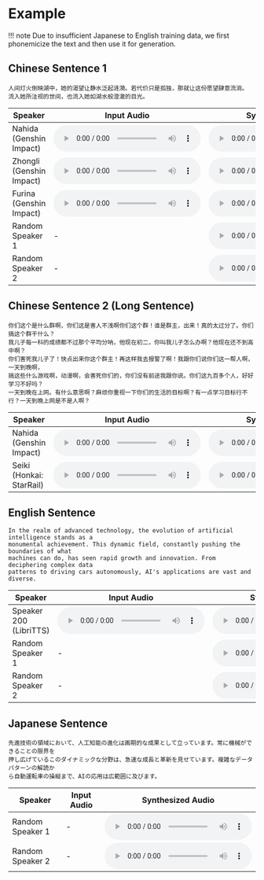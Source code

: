 # Example

!!! note
    Due to insufficient Japanese to English training data, we first phonemicize the text and then use it for generation.

## Chinese Sentence 1
```
人间灯火倒映湖中，她的渴望让静水泛起涟漪。若代价只是孤独，那就让这份愿望肆意流淌。
流入她所注视的世间，也流入她如湖水般澄澈的目光。
```

<table>
    <thead>
    <tr>
        <th>Speaker</th>
        <th>Input Audio</th>
        <th>Synthesized Audio</th>
    </tr>
    </thead>
    <tbody>
    <tr>
        <td>Nahida (Genshin Impact)</td>
        <td><audio controls preload="auto" src="/assets/audios/0_input.wav" /></td>
        <td><audio controls preload="auto" src="/assets/audios/0_output.wav" /></td>
    </tr>
    <tr>
        <td>Zhongli (Genshin Impact)</td>
        <td><audio controls preload="auto" src="/assets/audios/1_input.wav" /></td>
        <td><audio controls preload="auto" src="/assets/audios/1_output.wav" /></td>
    </tr>
    <tr>
        <td>Furina (Genshin Impact)</td>
        <td><audio controls preload="auto" src="/assets/audios/2_input.wav" /></td>
        <td><audio controls preload="auto" src="/assets/audios/2_output.wav" /></td>
    </tr>
    <tr>
        <td>Random Speaker 1</td>
        <td> - </td>
        <td><audio controls preload="auto" src="/assets/audios/3_output.wav" /></td>
    </tr>
    <tr>
        <td>Random Speaker 2</td>
        <td> - </td>
        <td><audio controls preload="auto" src="/assets/audios/4_output.wav" /></td>
    </tr>
    </tbody>
</table>


## Chinese Sentence 2 (Long Sentence)
```
你们这个是什么群啊，你们这是害人不浅啊你们这个群！谁是群主，出来！真的太过分了。你们搞这个群干什么？
我儿子每一科的成绩都不过那个平均分呐，他现在初二，你叫我儿子怎么办啊？他现在还不到高中啊？
你们害死我儿子了！快点出来你这个群主！再这样我去报警了啊！我跟你们说你们这一帮人啊，一天到晚啊，
搞这些什么游戏啊，动漫啊，会害死你们的，你们没有前途我跟你说。你们这九百多个人，好好学习不好吗？
一天到晚在上网。有什么意思啊？麻烦你重视一下你们的生活的目标啊？有一点学习目标行不行？一天到晚上网是不是人啊？
```

<table>
    <thead>
    <tr>
        <th>Speaker</th>
        <th>Input Audio</th>
        <th>Synthesized Audio</th>
    </tr>
    </thead>
    <tbody>
    <tr>
        <td>Nahida (Genshin Impact)</td>
        <td><audio controls preload="auto" src="/assets/audios/0_input.wav" /></td>
        <td><audio controls preload="auto" src="/assets/audios/5_output.wav" /></td>
    </tr>
    <tr>
        <td>Seiki (Honkai: StarRail)</td>
        <td><audio controls preload="auto" src="/assets/audios/6_input.wav" /></td>
        <td><audio controls preload="auto" src="/assets/audios/6_output.wav" /></td>
    </tr>
    </tbody>
</table>

## English Sentence

```
In the realm of advanced technology, the evolution of artificial intelligence stands as a 
monumental achievement. This dynamic field, constantly pushing the boundaries of what 
machines can do, has seen rapid growth and innovation. From deciphering complex data 
patterns to driving cars autonomously, AI's applications are vast and diverse.
```

<table>
    <thead>
    <tr>
        <th>Speaker</th>
        <th>Input Audio</th>
        <th>Synthesized Audio</th>
    </tr>
    </thead>
    <tbody>
    <tr>
        <td>Speaker 200 (LibriTTS)</td>
        <td><audio controls preload="auto" src="/assets/audios/7_input.wav" /></td>
        <td><audio controls preload="auto" src="/assets/audios/7_output.wav" /></td>
    </tr>
    <tr>
        <td>Random Speaker 1</td>
        <td> - </td>
        <td><audio controls preload="auto" src="/assets/audios/8_output.wav" /></td>
    </tr>
    <tr>
        <td>Random Speaker 2</td>
        <td> - </td>
        <td><audio controls preload="auto" src="/assets/audios/9_output.wav" /></td>
    </tr>
    </tbody>
</table>

## Japanese Sentence

```
先進技術の領域において、人工知能の進化は画期的な成果として立っています。常に機械ができることの限界を
押し広げているこのダイナミックな分野は、急速な成長と革新を見せています。複雑なデータパターンの解読か
ら自動運転車の操縦まで、AIの応用は広範囲に及びます。
```

<table>
    <thead>
    <tr>
        <th>Speaker</th>
        <th>Input Audio</th>
        <th>Synthesized Audio</th>
    </tr>
    </thead>
    <tbody>
    <tr>
        <td>Random Speaker 1</td>
        <td> - </td>
        <td><audio controls preload="auto" src="/assets/audios/10_output.wav" /></td>
    </tr>
    <tr>
        <td>Random Speaker 2</td>
        <td> - </td>
        <td><audio controls preload="auto" src="/assets/audios/11_output.wav" /></td>
    </tr>
    </tbody>
</table>

